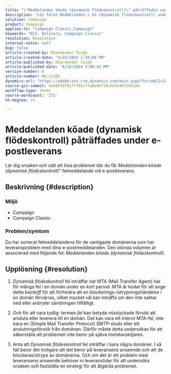 ```yaml
---
title: "\"Meddelanden köade (dynamisk flödeskontroll)\" påträffades under e-postleverans"
description: "Lös felet Meddelanden i kö (dynamisk flödeskontroll) under e-postleverans."
solution: Campaign
product: Campaign
applies-to: "Campaign Classic,Campaign"
keywords: "KCS, Delivery, Campaign Classic"
resolution: Resolution
internal-notes: null
bug: false
article-created-by: Dharmender Singh
article-created-date: "4/25/2024 1:30:04 PM"
article-published-by: Dharmender Singh
article-published-date: "6/18/2024 5:00:43 PM"
version-number: 6
article-number: KA-21165
dynamics-url: "https://adobe-ent.crm.dynamics.com/main.aspx?forceUCI=1&pagetype=entityrecord&etn=knowledgearticle&id=099f07ea-0703-ef11-a1fe-6045bd03c412"
source-git-commit: 4e465707917f705c7fa8e46f34c5432d6f305a2e
workflow-type: tm+mt
source-wordcount: '271'
ht-degree: 1%

---
```


# Meddelanden köade (dynamisk flödeskontroll) påträffades under e-postleverans


Lär dig orsaken och sätt att lösa problemet där du får *Meddelanden köade (dynamisk flödeskontroll)*&quot; felmeddelande vid e-postleverans.

## Beskrivning {#description}


### <b>Miljö</b>

- Campaign
- Campaign Classic




### <b>Problem/symtom</b>

Du har sorterat felmeddelandena för de vanligaste domänerna som har leveransproblem med dina e-postmeddelanden. Den största volymen är associerad med följande fel: *Meddelanden köade (dynamisk flödeskontroll)*.


## Upplösning {#resolution}


1. *Dynamisk flödeskontroll* fel inträffar när MTA (Mail Transfer Agent) har för många fel i en domän under en kort period. MTA är kodat för att ange detta *backoff* för att förhindra att en blockerings-/strypningshändelse i en domän förvärras, vilket mycket väl kan inträffa om den inte saktar ned eller avbryter sändningen tillfälligt.


2. Och för att vara tydlig: termen *fel* kan betyda misslyckade försök att ansluta eller leverera till en domän. Det kan vara ett internt MTA-fel, inte bara en (Simple Mail Transfer Protocol) SMTP-studs eller ett anslutningsförsök från domänen. Därför måste detta undersökas för att säkerställa att problemen inte beror på själva metatavskiljaren. 


3. Anta att *Dynamisk flödeskontroll* fel inträffar i bara några domäner. I så fall beror det troligare att det beror på leveransens anseende och att de blockeras/stryps av domänerna. Och om det är ett problem med leveransens anseende behöver ni leveranstider för att undersöka orsaken och fastställa en strategi för att åtgärda problemet.

